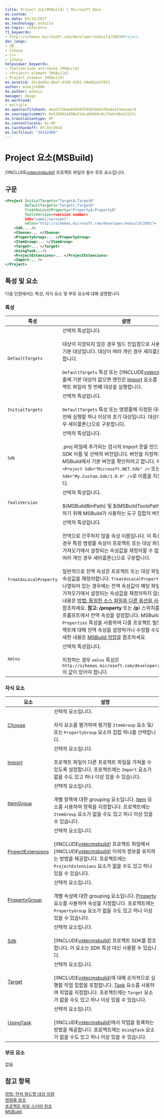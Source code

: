 ```yaml
---
title: Project 요소(MSBuild) | Microsoft Docs
ms.custom: ''
ms.date: 03/13/2017
ms.technology: msbuild
ms.topic: reference
f1_keywords:
- http://schemas.microsoft.com/developer/msbuild/2003#Project
dev_langs:
- VB
- CSharp
- C++
- jsharp
helpviewer_keywords:
- ToolsVersion attribute [MSBuild]
- <Project> element [MSBuild]
- Project element [MSBuild]
ms.assetid: d1cda56a-dbef-4109-9201-39e962e3f653
author: mikejo5000
ms.author: mikejo
manager: douge
ms.workload:
- multiple
ms.openlocfilehash: 4ea57256ab85694f69d970de476ada17ada1ee74
ms.sourcegitcommit: 0e5289414d90a314ca0d560c0c3fe9c88cb2217c
ms.translationtype: HT
ms.contentlocale: ko-KR
ms.lasthandoff: 07/19/2018
ms.locfileid: "39152489"
---
```

# <a name="project-element-msbuild"></a>Project 요소(MSBuild)
[!INCLUDE[vstecmsbuild](../extensibility/internals/includes/vstecmsbuild_md.md)] 프로젝트 파일의 필수 루트 요소입니다.  

## <a name="syntax"></a>구문  

```xml  
<Project InitialTargets="TargetA;TargetB"  
         DefaultTargets="TargetC;TargetD"  
         TreatAsLocalProperty="PropertyA;PropertyB"  
         ToolsVersion=<version number>
         Sdk="name[/version]"
         xmlns="http://schemas.microsoft.com/developer/msbuild/2003">  
    <Sdk... />
    <Choose>... </Choose>  
    <PropertyGroup>... </PropertyGroup>  
    <ItemGroup>... </ItemGroup>  
    <Target>... </Target>  
    <UsingTask.../>  
    <ProjectExtensions>... </ProjectExtensions>  
    <Import... />  
</Project>  
```  

## <a name="attributes-and-elements"></a>특성 및 요소  
 다음 단원에서는 특성, 자식 요소 및 부모 요소에 대해 설명합니다.  

### <a name="attributes"></a>특성  

|특성|설명|  
|---------------|-----------------|  
|`DefaultTargets`|선택적 특성입니다.<br /><br /> 대상이 지정되지 않은 경우 빌드 진입점으로 사용할 하나 이상의 기본 대상입니다. 대상이 여러 개인 경우 세미콜론(;)으로 구분합니다.<br /><br /> `DefaultTargets` 특성 또는 [!INCLUDE[vstecmsbuild](../extensibility/internals/includes/vstecmsbuild_md.md)] 명령줄에 기본 대상이 없으면 엔진은 [Import](../msbuild/import-element-msbuild.md) 요소를 평가한 후 프로젝트 파일의 첫 번째 대상을 실행합니다.|  
|`InitialTargets`|선택적 특성입니다.<br /><br /> `DefaultTargets` 특성 또는 명령줄에 지정된 대상을 실행하기 전에 실행할 하나 이상의 초기 대상입니다. 대상이 여러 개인 경우 세미콜론(;)으로 구분합니다.|  
|`Sdk`|선택적 특성입니다. <br /><br /> .proj 파일에 추가되는 암시적 Import 문을 만드는 데 사용할 SDK 이름 및 선택적 버전입니다. 버전을 지정하지 않으면 MSBuild에서 기본 버전을 확인하려고 합니다.  예를 들어 `<Project Sdk="Microsoft.NET.Sdk" />` 또는 `<Project Sdk="My.Custom.Sdk/1.0.0" />`로 이름을 지정할 수 있습니다.|  
|`ToolsVersion`|선택적 특성입니다.<br /><br /> $(MSBuildBinPath) 및 $(MSBuildToolsPath)의 값을 확인하기 위해 MSBuild가 사용하는 도구 집합의 버전입니다.|  
|`TreatAsLocalProperty`|선택적 특성입니다.<br /><br /> 전역으로 간주하지 않을 속성 이름입니다. 이 특성을 사용하는 경우 특정 명령줄 속성이 프로젝트 또는 대상 파일과 모든 후속 가져오기에서 설정되는 속성값을 재정의할 수 없습니다. 속성이 여러 개인 경우 세미콜론(;)으로 구분합니다.<br /><br /> 일반적으로 전역 속성은 프로젝트 또는 대상 파일에서 설정되는 속성값을 재정의합니다. `TreatAsLocalProperty` 값에 속성이 나열되어 있는 경우에는 전역 속성값이 해당 파일 및 모든 후속 가져오기에서 설정되는 속성값을 재정의하지 않습니다. 자세한 내용은 [방법: 동일한 소스 파일을 다른 옵션을 사용하여 빌드](../msbuild/how-to-build-the-same-source-files-with-different-options.md)를 참조하세요. **참고:** **/property** 또는 **/p**) 스위치를 사용하여 명령 프롬프트에서 전역 속성을 설정합니다. MSBuild 작업의 `Properties` 특성을 사용하여 다중 프로젝트 빌드의 자식 프로젝트에 대해 전역 속성을 설정하거나 수정할 수도 있습니다. 자세한 내용은 [MSBuild 작업](../msbuild/msbuild-task.md)을 참조하세요.|  
|`Xmlns`|선택적 특성입니다.<br /><br /> 지정하는 경우 `xmlns` 특성은 `http://schemas.microsoft.com/developer/msbuild/2003`의 값이 있어야 합니다.|  

### <a name="child-elements"></a>자식 요소  

|요소|설명|  
|-------------|-----------------|  
|[Choose](../msbuild/choose-element-msbuild.md)|선택적 요소입니다.<br /><br /> 자식 요소를 평가하여 평가할 `ItemGroup` 요소 및/또는 `PropertyGroup` 요소의 집합 하나를 선택합니다.|  
|[Import](../msbuild/import-element-msbuild.md)|선택적 요소입니다.<br /><br /> 프로젝트 파일이 다른 프로젝트 파일을 가져올 수 있도록 설정합니다. 프로젝트에는 `Import` 요소가 없을 수도 있고 하나 이상 있을 수 있습니다.|  
|[ItemGroup](../msbuild/itemgroup-element-msbuild.md)|선택적 요소입니다.<br /><br /> 개별 항목에 대한 grouping 요소입니다. [Item](../msbuild/item-element-msbuild.md) 요소를 사용하여 항목을 지정합니다. 프로젝트에는 `ItemGroup` 요소가 없을 수도 있고 하나 이상 있을 수 있습니다.|  
|[ProjectExtensions](../msbuild/projectextensions-element-msbuild.md)|선택적 요소입니다.<br /><br /> [!INCLUDE[vstecmsbuild](../extensibility/internals/includes/vstecmsbuild_md.md)] 프로젝트 파일에서 [!INCLUDE[vstecmsbuild](../extensibility/internals/includes/vstecmsbuild_md.md)] 이외의 정보를 유지하는 방법을 제공합니다. 프로젝트에는 `ProjectExtensions` 요소가 없을 수도 있고 하나 있을 수 있습니다.|  
|[PropertyGroup](../msbuild/propertygroup-element-msbuild.md)|선택적 요소입니다.<br /><br /> 개별 속성에 대한 grouping 요소입니다. [Property](../msbuild/property-element-msbuild.md) 요소를 사용하여 속성을 지정합니다. 프로젝트에는 `PropertyGroup` 요소가 없을 수도 있고 하나 이상 있을 수 있습니다.|
|[Sdk](../msbuild/sdk-element-msbuild.md)|선택적 요소입니다.<br /><br /> [!INCLUDE[vstecmsbuild](../extensibility/internals/includes/vstecmsbuild_md.md)] 프로젝트 SDK를 참조합니다.  이 요소는 SDK 특성 대신 사용할 수 있습니다.|  
|[Target](../msbuild/target-element-msbuild.md)|선택적 요소입니다.<br /><br /> [!INCLUDE[vstecmsbuild](../extensibility/internals/includes/vstecmsbuild_md.md)]에 대해 순차적으로 실행할 작업 집합을 포함합니다. [Task](../msbuild/task-element-msbuild.md) 요소를 사용하여 작업을 지정합니다. 프로젝트에는 `Target` 요소가 없을 수도 있고 하나 이상 있을 수 있습니다.|  
|[UsingTask](../msbuild/usingtask-element-msbuild.md)|선택적 요소입니다.<br /><br /> [!INCLUDE[vstecmsbuild](../extensibility/internals/includes/vstecmsbuild_md.md)]에서 작업을 등록하는 방법을 제공합니다. 프로젝트에는 `UsingTask` 요소가 없을 수도 있고 하나 이상 있을 수 있습니다.|  

### <a name="parent-elements"></a>부모 요소  
 없음  

## <a name="see-also"></a>참고 항목  
 [방법: 먼저 빌드할 대상 지정](../msbuild/how-to-specify-which-target-to-build-first.md)   
 [명령줄 참조](../msbuild/msbuild-command-line-reference.md)   
 [프로젝트 파일 스키마 참조](../msbuild/msbuild-project-file-schema-reference.md)   
 [MSBuild](../msbuild/msbuild.md)
